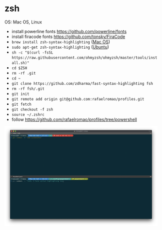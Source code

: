 # zsh

OS: Mac OS, Linux

- install powerline fonts https://github.com/powerline/fonts
- install firacode fonts https://github.com/tonsky/FiraCode
- `brew install zsh-syntax-highlighting` ([Mac OS](https://github.com/zsh-users/zsh-syntax-highlighting/blob/master/INSTALL.md))
- `sudo apt-get zsh-syntax-highlighting` ([Ubuntu](https://github.com/zsh-users/zsh-syntax-highlighting/blob/master/INSTALL.md))
- `sh -c "$(curl -fsSL https://raw.githubusercontent.com/ohmyzsh/ohmyzsh/master/tools/install.sh)"`
- `cd $ZSH`
- `rm -rf .git`
- `cd ~`
- `git clone https://github.com/zdharma/fast-syntax-highlighting fsh`
- `rm -rf fsh/.git`
- `git init`
- `git remote add origin git@github.com:rafaelromao/profiles.git`
- `git fetch`
- `git checkout -f zsh`
- `source ~/.zshrc`
- follow https://github.com/rafaelromao/profiles/tree/powershell

![](pretty-prompt.png?raw=true)

